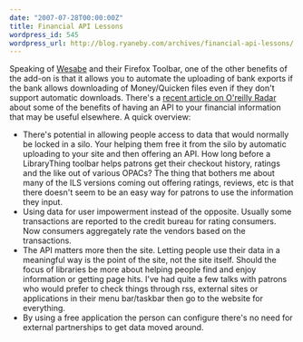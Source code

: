 ```yaml
---
date: "2007-07-28T00:00:00Z"
title: Financial API Lessons
wordpress_id: 545
wordpress_url: http://blog.ryaneby.com/archives/financial-api-lessons/
---
```

Speaking of <a href="http://wesabe.com">Wesabe</a> and their Firefox Toolbar, one of the other benefits of the add-on is that it allows you to automate the uploading of bank exports if the bank allows downloading of Money/Quicken files even if they don't support automatic downloads. There's a <a href="http://radar.oreilly.com/archives/2007/07/making_the_web.html">recent article on O'reilly Radar</a> about some of the benefits of having an API to your financial information that may be useful elsewhere. A quick overview:

<ul>
<li>There's potential in allowing people access to data that would normally be locked in a silo. Your helping them free it from the silo by automatic uploading to your site and then offering an API. How long before a LibraryThing toolbar helps patrons get their checkout history, ratings and the like out of various OPACs? The thing that bothers me about many of the ILS versions coming out offering ratings, reviews, etc is that there doesn't seem to be an easy way for patrons to use the information they input.</li>
<li>Using data for user impowerment instead of the opposite. Usually some transactions are reported to the credit bureau for rating consumers. Now consumers aggregately rate the vendors based on the transactions.</li>
<li>The API matters more then the site. Letting people use their data in a meaningful way is the point of the site, not the site itself. Should the focus of libraries be more about helping people find and enjoy information or getting page hits. I've had quite a few talks with patrons who would prefer to check things through rss, external sites or applications in their menu bar/taskbar then go to the website for everything.</li>
<li>By using a free application the person can configure there's no need for external partnerships to get data moved around.</li>
</ul>
